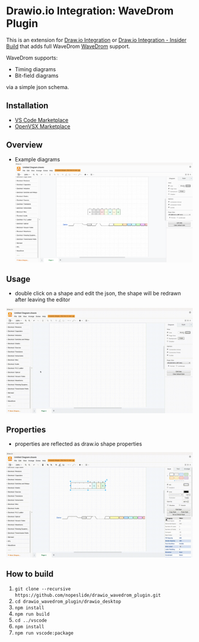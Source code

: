 # Drawio.io Integration: WaveDrom Plugin

This is an extension for
[Draw.io Integration](https://marketplace.visualstudio.com/items?itemName=hediet.vscode-drawio)
or
[Draw.io Integration - Insider Build](https://marketplace.visualstudio.com/items?itemName=hediet.vscode-drawio)
that adds full WaveDrom
[WaveDrom](https://wavedrom.com/)
support.


WaveDrom supports:
* Timing diagrams
* Bit-field diagrams

via a simple json schema.

## Installation
* [VS Code Marketplace](https://marketplace.visualstudio.com/items?itemName=nopeslide.vscode-drawio-plugin-wavedrom)
* [OpenVSX Marketplace](https://open-vsx.org/extension/nopeslide/vscode-drawio-plugin-wavedrom)

## Overview

* Example diagrams
![](/doc/overview.png)

<!-- ## Online Demo -->
<!-- [Online Demo](https://nopeslide.github.io/drawio/?p=wavedrom) -->

## Usage

* double click on a shape and edit the json, the shape will be redrawn after leaving the editor

![](/doc/demo.gif)

## Properties

* properties are reflected as draw.io shape properties

![](/doc/properties.gif)


## How to build

1. `git clone --recursive https://github.com/nopeslide/drawio_wavedrom_plugin.git`
2. `cd drawio_wavedrom_plugin/drawio_desktop`
3. `npm install`
4. `npm run build`
5. `cd ../vscode`
6. `npm install`
7. `npm run vscode:package`
